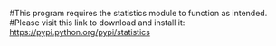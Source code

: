 #This program requires the statistics module to function as intended.
#Please visit this link to download and install it: https://pypi.python.org/pypi/statistics
